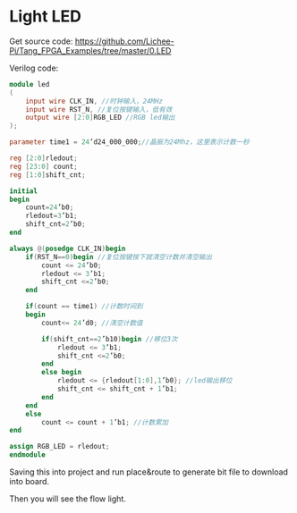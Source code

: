 # Light LED

Get source code: https://github.com/Lichee-Pi/Tang_FPGA_Examples/tree/master/0.LED

Verilog code:

```verilog
module led
(
    input wire CLK_IN, //时钟输入，24MHz
    input wire RST_N, //复位按键输入，低有效
    output wire [2:0]RGB_LED //RGB led输出
);

parameter time1 = 24’d24_000_000;//晶振为24Mhz，这里表示计数一秒

reg [2:0]rledout;
reg [23:0] count;
reg [1:0]shift_cnt;

initial
begin
    count=24’b0;
    rledout=3’b1;
    shift_cnt=2’b0;
end

always @(posedge CLK_IN)begin
    if(RST_N==0)begin //复位按键按下就清空计数并清空输出
        count <= 24’b0;
        rledout <= 3’b1;
        shift_cnt <=2’b0;
    end

    if(count == time1) //计数时间到
    begin
        count<= 24’d0; //清空计数值

        if(shift_cnt==2’b10)begin //移位3次
            rledout <= 3’b1;
            shift_cnt <=2’b0;
        end
        else begin
            rledout <= {rledout[1:0],1’b0}; //led输出移位
            shift_cnt <= shift_cnt + 1’b1;
        end
    end
    else
        count <= count + 1’b1; //计数累加
end

assign RGB_LED = rledout;
endmodule
```
Saving this into project and run place&route to generate bit file to download into board.

Then you will see the flow light.